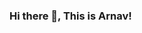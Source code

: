 ### Hi there 👋, This is Arnav!
<!--
- 🔭 I’m currently working on ...
- 🌱 I’m currently learning Web Development using BootStrap4
- 👯 I’m looking to collaborate on ...
- 🤔 I’m looking for help with ...
- 💬 Ask me about ...
- 📫 How to reach me: ...
- 😄 Pronouns: ...
- ⚡ Fun fact: ...
-->

